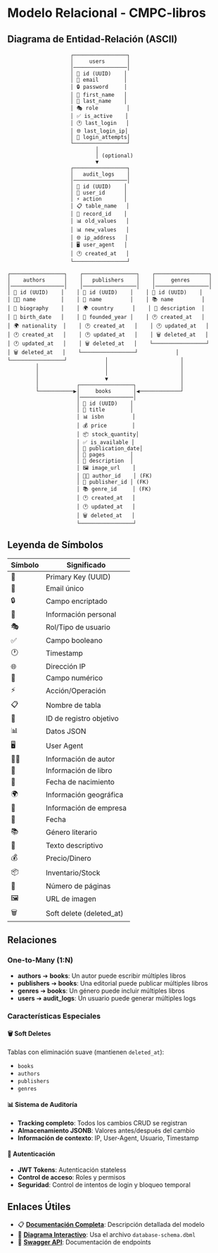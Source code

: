 # Modelo Relacional - CMPC-libros

## Diagrama de Entidad-Relación (ASCII)

```
                    ┌─────────────────┐
                    │     users       │
                    │─────────────────│
                    │ 🔑 id (UUID)    │
                    │ 📧 email        │
                    │ 🔒 password     │
                    │ 👤 first_name   │
                    │ 👤 last_name    │
                    │ 🎭 role         │
                    │ ✅ is_active    │
                    │ 🕐 last_login   │
                    │ 🌐 last_login_ip│
                    │ 🔢 login_attempts│
                    └─────────────────┘
                            │
                            │ (optional)
                            ▼
                    ┌─────────────────┐
                    │   audit_logs    │
                    │─────────────────│
                    │ 🔑 id (UUID)    │
                    │ 👤 user_id      │
                    │ ⚡ action       │
                    │ 📋 table_name   │
                    │ 🎯 record_id    │
                    │ 📊 old_values   │
                    │ 📊 new_values   │
                    │ 🌐 ip_address   │
                    │ 🖥️ user_agent   │
                    │ 🕐 created_at   │
                    └─────────────────┘

┌─────────────────┐    ┌─────────────────┐    ┌─────────────────┐
│    authors      │    │   publishers    │    │     genres      │
│─────────────────│    │─────────────────│    │─────────────────│
│ 🔑 id (UUID)    │    │ 🔑 id (UUID)    │    │ 🔑 id (UUID)    │
│ 👨‍💼 name        │    │ 🏢 name         │    │ 📚 name         │
│ 📖 biography    │    │ 🌍 country      │    │ 📝 description  │
│ 🎂 birth_date   │    │ 📅 founded_year │    │ 🕐 created_at   │
│ 🌍 nationality  │    │ 🕐 created_at   │    │ 🕐 updated_at   │
│ 🕐 created_at   │    │ 🕐 updated_at   │    │ 🗑️ deleted_at   │
│ 🕐 updated_at   │    │ 🗑️ deleted_at   │    └─────────────────┘
│ 🗑️ deleted_at   │    └─────────────────┘            │
└─────────────────┘            │                       │
         │                     │                       │
         │                     │                       │
         │                     ▼                       │
         │            ┌─────────────────┐              │
         └───────────▶│     books       │◀─────────────┘
                      │─────────────────│
                      │ 🔑 id (UUID)    │
                      │ 📖 title        │
                      │ 📊 isbn         │
                      │ 💰 price        │
                      │ 📦 stock_quantity│
                      │ ✅ is_available │
                      │ 📅 publication_date│
                      │ 📄 pages        │
                      │ 📝 description  │
                      │ 🖼️ image_url    │
                      │ 👨‍💼 author_id    │ (FK)
                      │ 🏢 publisher_id │ (FK)
                      │ 📚 genre_id     │ (FK)
                      │ 🕐 created_at   │
                      │ 🕐 updated_at   │
                      │ 🗑️ deleted_at   │
                      └─────────────────┘
```

## Leyenda de Símbolos

| Símbolo | Significado |
|---------|-------------|
| 🔑 | Primary Key (UUID) |
| 📧 | Email único |
| 🔒 | Campo encriptado |
| 👤 | Información personal |
| 🎭 | Rol/Tipo de usuario |
| ✅ | Campo booleano |
| 🕐 | Timestamp |
| 🌐 | Dirección IP |
| 🔢 | Campo numérico |
| ⚡ | Acción/Operación |
| 📋 | Nombre de tabla |
| 🎯 | ID de registro objetivo |
| 📊 | Datos JSON |
| 🖥️ | User Agent |
| 👨‍💼 | Información de autor |
| 📖 | Información de libro |
| 🎂 | Fecha de nacimiento |
| 🌍 | Información geográfica |
| 🏢 | Información de empresa |
| 📅 | Fecha |
| 📚 | Género literario |
| 📝 | Texto descriptivo |
| 💰 | Precio/Dinero |
| 📦 | Inventario/Stock |
| 📄 | Número de páginas |
| 🖼️ | URL de imagen |
| 🗑️ | Soft delete (deleted_at) |

## Relaciones

### One-to-Many (1:N)
- **authors** ➔ **books**: Un autor puede escribir múltiples libros
- **publishers** ➔ **books**: Una editorial puede publicar múltiples libros
- **genres** ➔ **books**: Un género puede incluir múltiples libros
- **users** ➔ **audit_logs**: Un usuario puede generar múltiples logs

### Características Especiales

#### 🗑️ Soft Deletes
Tablas con eliminación suave (mantienen `deleted_at`):
- `books`
- `authors` 
- `publishers`
- `genres`

#### 📊 Sistema de Auditoría
- **Tracking completo**: Todos los cambios CRUD se registran
- **Almacenamiento JSONB**: Valores antes/después del cambio
- **Información de contexto**: IP, User-Agent, Usuario, Timestamp

#### 🔐 Autenticación
- **JWT Tokens**: Autenticación stateless
- **Control de acceso**: Roles y permisos
- **Seguridad**: Control de intentos de login y bloqueo temporal

## Enlaces Útiles

- 📋 **[Documentación Completa](./DATABASE.md)**: Descripción detallada del modelo
- 🎨 **[Diagrama Interactivo](https://dbdiagram.io/)**: Usa el archivo `database-schema.dbml`
- 🔗 **[Swagger API](http://localhost:3001/api/docs)**: Documentación de endpoints
